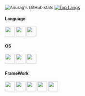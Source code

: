 
<!--
**tomy807/tomy807** is a ✨ _special_ ✨ repository because its `README.md` (this file) appears on your GitHub profile.

Here are some ideas to get you started:

- 🔭 I’m currently working on ...
- 🌱 I’m currently learning ...
- 👯 I’m looking to collaborate on ...
- 🤔 I’m looking for help with ...
- 💬 Ask me about ...
- 📫 How to reach me: ...
- 😄 Pronouns: ...
- ⚡ Fun fact: ...
-->
![Anurag's GitHub stats](https://github-readme-stats.vercel.app/api?username=tomy807&show_icons=true&theme=radical&theme=transparent)
[![Top Langs](https://github-readme-stats.vercel.app/api/top-langs/?username=tomy807&hide_progress=false&layout=compact)](https://github.com/anuraghazra/github-readme-stats)
#### Language</br>
<img height="32" width="32" src="https://cdn.simpleicons.org/c++"/> <img height="32" width="32" src="https://cdn.simpleicons.org/c"/> <img height="32" width="32" src="https://cdn.simpleicons.org/python"/>
#### OS</br>
<img height="32" width="32" src="https://cdn.simpleicons.org/ubuntu"/> <img height="32" width="32" src="https://cdn.simpleicons.org/windows"/> <img height="32" width="32" src="https://cdn.simpleicons.org/docker"/>
#### FrameWork</br>
<img height="32" width="32" src="https://cdn.simpleicons.org/pytorch"/> <img height="32" width="32" src="https://cdn.simpleicons.org/numpy"/> <img height="32" width="32" src="https://cdn.simpleicons.org/opencv"/> <img height="32" width="32" src="https://cdn.simpleicons.org/opengl"/> <img height="32" width="32" src="https://cdn.simpleicons.org/ros"/>
